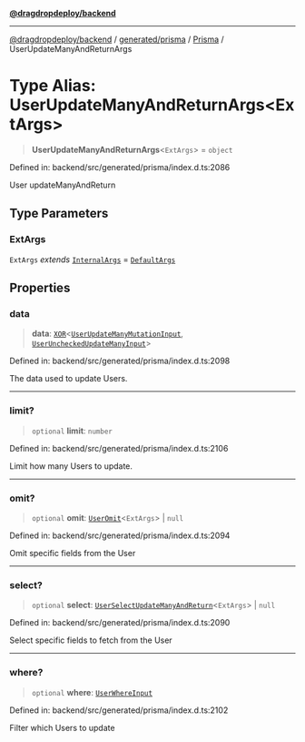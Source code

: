 [**@dragdropdeploy/backend**](../../../../../README.md)

***

[@dragdropdeploy/backend](../../../../../README.md) / [generated/prisma](../../../README.md) / [Prisma](../README.md) / UserUpdateManyAndReturnArgs

# Type Alias: UserUpdateManyAndReturnArgs\<ExtArgs\>

> **UserUpdateManyAndReturnArgs**\<`ExtArgs`\> = `object`

Defined in: backend/src/generated/prisma/index.d.ts:2086

User updateManyAndReturn

## Type Parameters

### ExtArgs

`ExtArgs` *extends* [`InternalArgs`](../../../runtime/library/type-aliases/InternalArgs.md) = [`DefaultArgs`](../../../runtime/library/type-aliases/DefaultArgs.md)

## Properties

### data

> **data**: [`XOR`](XOR.md)\<[`UserUpdateManyMutationInput`](UserUpdateManyMutationInput.md), [`UserUncheckedUpdateManyInput`](UserUncheckedUpdateManyInput.md)\>

Defined in: backend/src/generated/prisma/index.d.ts:2098

The data used to update Users.

***

### limit?

> `optional` **limit**: `number`

Defined in: backend/src/generated/prisma/index.d.ts:2106

Limit how many Users to update.

***

### omit?

> `optional` **omit**: [`UserOmit`](UserOmit.md)\<`ExtArgs`\> \| `null`

Defined in: backend/src/generated/prisma/index.d.ts:2094

Omit specific fields from the User

***

### select?

> `optional` **select**: [`UserSelectUpdateManyAndReturn`](UserSelectUpdateManyAndReturn.md)\<`ExtArgs`\> \| `null`

Defined in: backend/src/generated/prisma/index.d.ts:2090

Select specific fields to fetch from the User

***

### where?

> `optional` **where**: [`UserWhereInput`](UserWhereInput.md)

Defined in: backend/src/generated/prisma/index.d.ts:2102

Filter which Users to update
